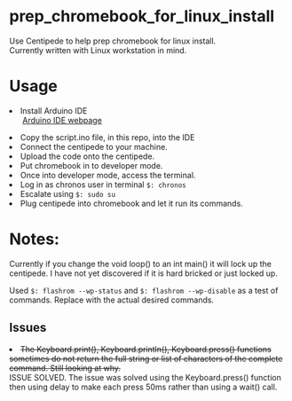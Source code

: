 # prep_chromebook_for_linux_install
<p>Use Centipede to help prep chromebook for linux install.<br>
Currently written with Linux workstation in mind.</p>
<h1><b>Usage</b></h1>
<li>Install Arduino IDE
<ul><a href="https://www.arduino.cc/en/Guide/Linux">Arduino IDE webpage</a></ul>
<li>Copy the script.ino file, in this repo, into the IDE
<li>Connect the centipede to your machine.
<li>Upload the code onto the centipede.
<li>Put chromebook in to developer mode.
<li>Once into developer mode, access the terminal.
<li>Log in as chronos user in terminal <code>$: chronos</code>
<li>Escalate using <code>$: sudo su</code>
<li>Plug centipede into chromebook and let it run its commands.

<h1><b>Notes:</b></h1>
<p>Currently if you change the void loop() to an int main() it will lock up the centipede.  I have not yet discovered if it is hard bricked or just locked up.</p>
<p>Used <code>$: flashrom --wp-status</code> and <code>$: flashrom --wp-disable</code> as a test of commands.  Replace with the actual desired commands.

<h2><b>Issues</b></h2>
<li><s>The Keyboard.print(), Keyboard.println(), Keyboard.press() functions sometimes do not return the full string or list of characters of the complete command. Still looking at why.</s></br>
ISSUE SOLVED.  The issue was solved using the Keyboard.press() function then using delay to make each press 50ms rather than using a wait() call.